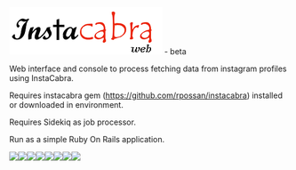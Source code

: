 [![N|Solid](logo.png)]() - beta

Web interface and console to process fetching data from instagram profiles using InstaCabra.

Requires instacabra gem (https://github.com/rpossan/instacabra) installed or downloaded in environment.

Requires Sidekiq as job processor.

Run as a simple Ruby On Rails application.

[![](https://sourcerer.io/fame/rpossan/rpossan/instacabra-web/images/0)](https://sourcerer.io/fame/rpossan/rpossan/instacabra-web/links/0)[![](https://sourcerer.io/fame/rpossan/rpossan/instacabra-web/images/1)](https://sourcerer.io/fame/rpossan/rpossan/instacabra-web/links/1)[![](https://sourcerer.io/fame/rpossan/rpossan/instacabra-web/images/2)](https://sourcerer.io/fame/rpossan/rpossan/instacabra-web/links/2)[![](https://sourcerer.io/fame/rpossan/rpossan/instacabra-web/images/3)](https://sourcerer.io/fame/rpossan/rpossan/instacabra-web/links/3)[![](https://sourcerer.io/fame/rpossan/rpossan/instacabra-web/images/4)](https://sourcerer.io/fame/rpossan/rpossan/instacabra-web/links/4)[![](https://sourcerer.io/fame/rpossan/rpossan/instacabra-web/images/5)](https://sourcerer.io/fame/rpossan/rpossan/instacabra-web/links/5)[![](https://sourcerer.io/fame/rpossan/rpossan/instacabra-web/images/6)](https://sourcerer.io/fame/rpossan/rpossan/instacabra-web/links/6)[![](https://sourcerer.io/fame/rpossan/rpossan/instacabra-web/images/7)](https://sourcerer.io/fame/rpossan/rpossan/instacabra-web/links/7)
